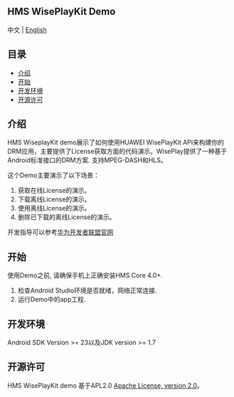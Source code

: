 ## HMS WisePlayKit Demo

中文 | [English](https://github.com/HMS-Core/hms-wiseplay-demo/blob/master/README.md)

## 目录

 * [介绍](#介绍)
 * [开始](#开始)
 * [开发环境](#开发环境)
 * [开源许可](#开源许可)
 
 
## 介绍

HMS WiseplayKit demo展示了如何使用HUAWEI WisePlayKit API来构建你的DRM应用，主要提供了License获取方面的代码演示。WisePlay提供了一种基于Android标准接口的DRM方案. 支持MPEG-DASH和HLS。    
    
这个Demo主要演示了以下场景：    
1. 获取在线License的演示。
2. 下载离线License的演示。
3. 使用离线License的演示。
4. 删除已下载的离线License的演示。

开发指导可以参考[华为开发者联盟官网](https://developer.huawei.com/consumer/en/doc/development/HMS-Guides/wiseplay-introduction)    
    
## 开始

使用Demo之前, 请确保手机上正确安装HMS Core 4.0+.    
1. 检查Android Studio环境是否就绪，网络正常连接.     
2. 运行Demo中的app工程.    
    
## 开发环境

Android SDK Version >= 23以及JDK version >= 1.7
	
## 开源许可    

HMS WisePlayKit demo 基于APL2.0 [Apache License, version 2.0](http://www.apache.org/licenses/LICENSE-2.0)。
  



